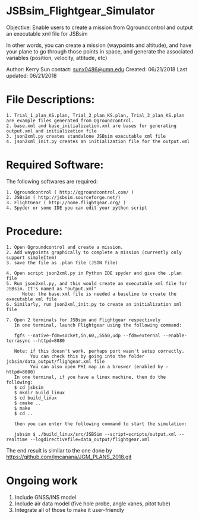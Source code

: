 # JSBsim_Flightgear_Simulator

Objective: Enable users to create a mission from Qgroundcontrol and output an executable xml file for JSBsim

In other words, you can create a mission (waypoints and altitude), and have your plane to go through those points in space, and generate the associated variables (position, velocity, attitude, etc) 

Author: Kerry Sun
contact: sunx0486@umn.edu 
Created: 06/21/2018
Last updated: 06/21/2018

# File Descriptions:
    1. Trial_1_plan_KS.plan, Trial_2_plan_KS.plan, Trial_3_plan_KS.plan are example files generated from Qgroundcontrol.
    2. base.xml and base_initialization.xml are bases for generating output.xml and initialization file
    3. json2xml.py creates standalone JSBsim executable xml file
    4. json2xml_init.py creates an initialization file for the output.xml 
    
# Required Software:
The following softwares are required:

    1. Qgroundcontrol ( http://qgroundcontrol.com/ )
    2. JSBsim ( http://jsbsim.sourceforge.net/)
    3. FlightGear ( http://home.flightgear.org/ )
    4. Spyder or some IDE you can edit your python script
    
# Procedure: 
    
    1. Open Qgroundcontrol and create a mission.
    2. Add waypoints graphically to complete a mission (currently only support simpleItem)
    3. save the file as .plan file (JSON file)
    
    4. Open script json2xml.py in Python IDE spyder and give the .plan file
    5. Run json2xml.py, and this would create an executable xml file for JSBsim. It's named as "output.xml" 
          Note: the base.xml file is needed a baseline to create the executable xml file
    6. Similarly, run json2xml_init.py to create an initialization xml file
    
    7. Open 2 terminals for JSBsim and Flightgear respectively 
       In one terminal, launch Flightgear using the following command: 
       
       fgfs --native-fdm=socket,in,60,,5550,udp --fdm=external --enable-terrasync --httpd=8080
       
       Note: if this doesn't work, perhaps port wasn't setup correctly.
             You can check this by going into the folder jsbsim/data_output/flighgear.xml file 
             You can also open PHI map in a broswer (enabled by -httpd=8080)
       In one terminal, if you have a linux machine, then do the following:
       $ cd jsbsim
       $ mkdir build_linux
       $ cd build_linux
       $ cmake .. 
       $ make
       $ cd ..
             
       then you can enter the following command to start the simulation:
       
       jsbsim $ ./build_linux/src/JSBSim --script=scripts/output.xml --realtime --logdirectivefile=data_output/flightgear.xml

The end result is similar to the one done by https://github.com/jmcanana/JGM_PLANS_2018.git


# Ongoing work
  1. Include GNSS/INS model 
  2. Include air data model (five hole probe, angle vanes, pitot tube)
  3. Integrate all of those to make it user-friendly 
  
  
  
